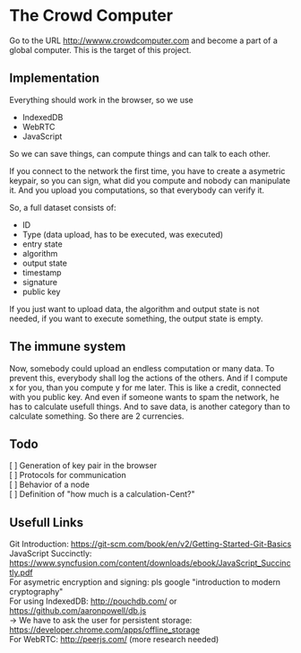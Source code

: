 # The Crowd Computer

Go to the URL http://wwww.crowdcomputer.com and become a part of a global computer.
This is the target of this project.

## Implementation
Everything should work in the browser, so we use
* IndexedDB
* WebRTC
* JavaScript

So we can save things, can compute things and can talk to each other.

If you connect to the network the first time, you have to create a asymetric keypair,
so you can sign, what did you compute and nobody can manipulate it. And you upload you computations,
so that everybody can verify it.

So, a full dataset consists of:
* ID
* Type (data upload, has to be executed, was executed)
* entry state
* algorithm 
* output state
* timestamp
* signature
* public key

If you just want to upload data, the algorithm and output state is not needed,
if you want to execute something, the output state is empty.

## The immune system
Now, somebody could upload an endless computation or many data. To prevent this,
everybody shall log the actions of the others.
And if I compute x for you, than you compute y for me later.
This is like a credit, connected with you public key.
And even if someone wants to spam the network, he has to calculate usefull things.
And to save data, is another category than to calculate something. So there are 2 currencies.

## Todo
[ ] Generation of key pair in the browser<br>
[ ] Protocols for communication<br>
[ ] Behavior of a node<br>
[ ] Definition of "how much is a calculation-Cent?"<br>

## Usefull Links
Git Introduction: https://git-scm.com/book/en/v2/Getting-Started-Git-Basics <br>
JavaScript Succinctly: https://www.syncfusion.com/content/downloads/ebook/JavaScript_Succinctly.pdf <br>
For asymetric encryption and signing: pls google "introduction to modern cryptography" <br>
For using IndexedDB: http://pouchdb.com/ or https://github.com/aaronpowell/db.js <br>
&rarr; We have to ask the user for persistent storage: https://developer.chrome.com/apps/offline_storage <br>
For WebRTC: http://peerjs.com/ (more research needed)
